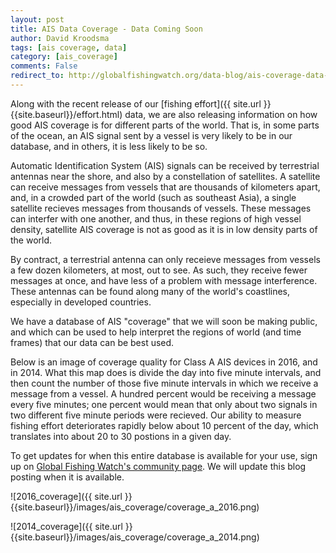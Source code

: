 ```yaml
---
layout: post
title: AIS Data Coverage - Data Coming Soon
author: David Kroodsma
tags: [ais coverage, data]
category: [ais_coverage]
comments: False
redirect_to: http://globalfishingwatch.org/data-blog/ais-coverage-data-coming-soon/
---
```

<style>
table {
  padding: 0; }
  table tr {
    border-top: 1px solid #cccccc;
    background-color: white;
    margin: 0;
    padding: 0; }
    table tr:nth-child(2n) {
      background-color: #f8f8f8; }
    table tr th {
      font-weight: bold;
      border: 1px solid #cccccc;
      text-align: left;
      margin: 0;
      padding: 6px 13px; }
    table tr td {
      border: 1px solid #cccccc;
      text-align: left;
      margin: 0;
      padding: 6px 13px; }
    table tr th :first-child, table tr td :first-child {
      margin-top: 0; }
    table tr th :last-child, table tr td :last-child {
      margin-bottom: 0; }
</style>


Along with the recent release of our [fishing effort]({{ site.url }}{{site.baseurl}}/effort.html) data, we are also releasing information on how good AIS coverage is for different parts of the world. That is, in some parts of the ocean, an AIS signal sent by a vessel is very likely to be in our database, and in others, it is less likely to be so.

Automatic Identification System (AIS) signals can be received by terrestrial antennas near the shore, and also by a constellation of satellites. A satellite can receive messages from vessels that are thousands of kilometers apart, and, in a crowded part of the world (such as southeast Asia), a single satellite recieves messages from thousands of vessels. These messages can interfer with one another, and thus, in these regions of high vessel density, satellite AIS coverage is not as good as it is in low density parts of the world.

By contract, a terrestrial antenna can only receieve messages from vessels a few dozen kilometers, at most, out to see. As such, they receive fewer messages at once, and have less of a problem with message interference. These antennas can be found along many of the world's coastlines, especially in developed countries. 

We have a database of AIS "coverage" that we will soon be making public, and which can be used to help interpret the regions of world (and time frames) that our data can be best used. 

Below is an image of coverage quality for Class A AIS devices in 2016, and in 2014. What this map does is divide the day into five minute intervals, and then count the number of those five minute intervals in which we receive a message from a vessel. A hundred percent would be receiving a message every five minutes; one percent would mean that only about two signals in two different five minute periods were recieved. Our ability to measure fishing effort deteriorates rapidly below about 10 percent of the day, which translates into about 20 to 30 postions in a given day.

To get updates for when this entire database is available for your use, sign up on [Global Fishing Watch's community page](https://globalfishingwatch.force.com/gfw/s/). We will update this blog posting when it is available. 

![2016_coverage]({{ site.url }}{{site.baseurl}}/images/ais_coverage/coverage_a_2016.png)


![2014_coverage]({{ site.url }}{{site.baseurl}}/images/ais_coverage/coverage_a_2014.png)




